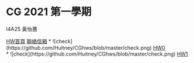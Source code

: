 # CG 2021 第一學期
<p>I4A25 黃怡蕙<br></p>
<a href="http://huitney.github.io/CGhws/index.html">HW首頁</a>
<a href="mailto:u10706125@ms.ttu.edu.tw">聯絡信箱</a>
  *  ![check](https://github.com/Huitney/CGhws/blob/master/check.png)
<a href="https://huitney.github.io/CGhws/hw0.html">HW0</a><br>
  *  ![check](https://github.com/Huitney/CGhws/blob/master/check.png)
<a href="https://huitney.github.io/CGhws/hw0.html">HW1</a><br>

